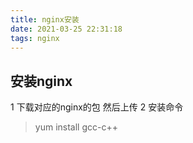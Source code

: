 ```yaml
---
title: nginx安装
date: 2021-03-25 22:31:18
tags: nginx
---
```


## 安装nginx
1 下载对应的nginx的包 然后上传
2 安装命令


> yum install gcc-c++


